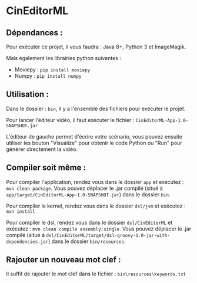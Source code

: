 # CinEditorML

## Dépendances :

Pour exécuter ce projet, il vous faudra : Java 8+, Python 3 et ImageMagik.

Mais également les librairies python suivantes :

- Moviepy : `pip install moviepy`
- Numpy : `pip install numpy`



## Utilisation :

Dans le dossier : `bin`, il y a l'ensemble des fichiers pour exécuter le projet.

Pour lancer l'éditeur vidéo, il faut exécuter le fichier : `CinEditorML-App-1.0-SNAPSHOT.jar`



L'éditeur de gauche permet d'écrire votre scénario, vous pouvez ensuite utiliser les bouton "Visualize" pour obtenir le code Python ou "Run" pour générer directement la vidéo. 



## Compiler soit même :

Pour compiler l'application, rendez vous dans le dossier `app` et exécutez : `mvn clean package`. Vous pouvez déplacer le .jar compilé (situé à `app/target/CinEditorML-App-1.0-SNAPSHOT.jar`) dans le dossier `bin`.

Pour compiler le kernel, rendez vous dans le dossier `dsl/jvm` et exécutez : `mvn install`

Pour compiler le dsl, rendez vous dans le dossier `dsl/CinEditorML` et exécutez : `mvn clean compile assembly:single`. Vous pouvez déplacer le .jar compilé (situé à `dsl/CinEditorML/target/dsl-groovy-1.0-jar-with-dependencies.jar`) dans le dossier `bin/resources`.



## Rajouter un nouveau mot clef :

Il suffit de rajouter le mot clef dans le fichier : `bin\resources\keywords.txt`



